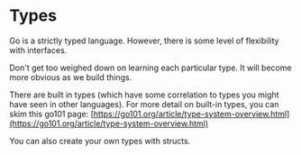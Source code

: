 # Types
Go is a strictly typed language.  However, there is some level of flexibility with interfaces.

Don't get too weighed down on learning each particular type.  It will become more obvious as we build things.

There are built in types (which have some correlation to types you might have seen in other languages).
For more detail on built-in types, you can skim this go101 page: [https://go101.org/article/type-system-overview.html](https://go101.org/article/type-system-overview.html)

You can also create your own types with structs.
